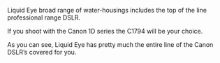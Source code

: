 Liquid Eye broad range of water-housings includes the top of the line professional range DSLR.

If you shoot with the Canon 1D series the C1794 will be your choice.

As you can see, Liquid Eye has pretty much the entire line of the Canon DSLR’s covered for you.
